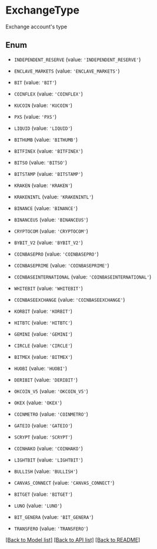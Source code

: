 # ExchangeType

Exchange account's type

## Enum

* `INDEPENDENT_RESERVE` (value: `'INDEPENDENT_RESERVE'`)

* `ENCLAVE_MARKETS` (value: `'ENCLAVE_MARKETS'`)

* `BIT` (value: `'BIT'`)

* `COINFLEX` (value: `'COINFLEX'`)

* `KUCOIN` (value: `'KUCOIN'`)

* `PXS` (value: `'PXS'`)

* `LIQUID` (value: `'LIQUID'`)

* `BITHUMB` (value: `'BITHUMB'`)

* `BITFINEX` (value: `'BITFINEX'`)

* `BITSO` (value: `'BITSO'`)

* `BITSTAMP` (value: `'BITSTAMP'`)

* `KRAKEN` (value: `'KRAKEN'`)

* `KRAKENINTL` (value: `'KRAKENINTL'`)

* `BINANCE` (value: `'BINANCE'`)

* `BINANCEUS` (value: `'BINANCEUS'`)

* `CRYPTOCOM` (value: `'CRYPTOCOM'`)

* `BYBIT_V2` (value: `'BYBIT_V2'`)

* `COINBASEPRO` (value: `'COINBASEPRO'`)

* `COINBASEPRIME` (value: `'COINBASEPRIME'`)

* `COINBASEINTERNATIONAL` (value: `'COINBASEINTERNATIONAL'`)

* `WHITEBIT` (value: `'WHITEBIT'`)

* `COINBASEEXCHANGE` (value: `'COINBASEEXCHANGE'`)

* `KORBIT` (value: `'KORBIT'`)

* `HITBTC` (value: `'HITBTC'`)

* `GEMINI` (value: `'GEMINI'`)

* `CIRCLE` (value: `'CIRCLE'`)

* `BITMEX` (value: `'BITMEX'`)

* `HUOBI` (value: `'HUOBI'`)

* `DERIBIT` (value: `'DERIBIT'`)

* `OKCOIN_V5` (value: `'OKCOIN_V5'`)

* `OKEX` (value: `'OKEX'`)

* `COINMETRO` (value: `'COINMETRO'`)

* `GATEIO` (value: `'GATEIO'`)

* `SCRYPT` (value: `'SCRYPT'`)

* `COINHAKO` (value: `'COINHAKO'`)

* `LIGHTBIT` (value: `'LIGHTBIT'`)

* `BULLISH` (value: `'BULLISH'`)

* `CANVAS_CONNECT` (value: `'CANVAS_CONNECT'`)

* `BITGET` (value: `'BITGET'`)

* `LUNO` (value: `'LUNO'`)

* `BIT_GENERA` (value: `'BIT_GENERA'`)

* `TRANSFERO` (value: `'TRANSFERO'`)

[[Back to Model list]](../README.md#documentation-for-models) [[Back to API list]](../README.md#documentation-for-api-endpoints) [[Back to README]](../README.md)


